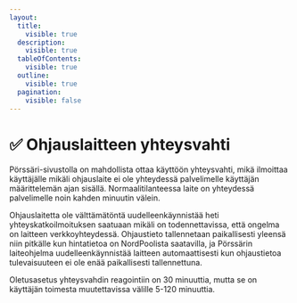 ```yaml
---
layout:
  title:
    visible: true
  description:
    visible: true
  tableOfContents:
    visible: true
  outline:
    visible: true
  pagination:
    visible: false
---
```


# ✅ Ohjauslaitteen yhteysvahti

Pörssäri-sivustolla on mahdollista ottaa käyttöön yhteysvahti, mikä ilmoittaa käyttäjälle mikäli ohjauslaite ei ole yhteydessä palvelimelle käyttäjän määrittelemän ajan sisällä. Normaalitilanteessa laite on yhteydessä palvelimelle noin kahden minuutin välein.

Ohjauslaitetta ole välttämätöntä uudelleenkäynnistää heti yhteyskatkoilmoituksen saatuaan mikäli on todennettavissa, että ongelma on laitteen verkkoyhteydessä. Ohjaustieto tallennetaan paikallisesti yleensä niin pitkälle kun hintatietoa on NordPoolista saatavilla, ja Pörssärin laiteohjelma uudelleenkäynnistää laitteen automaattisesti kun ohjaustietoa tulevaisuuteen ei ole enää paikallisesti tallennettuna.&#x20;

Oletusasetus yhteysvahdin reagointiin on 30 minuuttia, mutta se on käyttäjän toimesta muutettavissa välille 5-120 minuuttia.
